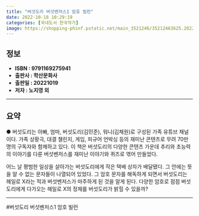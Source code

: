 ```yaml
---
title: "버섯도리 버섯벤저스1 암호 빌런"
date: 2022-10-18 10:29:19
categories: [국내도서 한국작가]
image: https://shopping-phinf.pstatic.net/main_3521246/35212463625.20221013175809.jpg
---
```


## **정보**

- **ISBN : 9791169275941**
- **출판사 : 학산문화사**
- **출판일 : 20221019**
- **저자 : 노지영 외**

------



## **요약**

● 버섯도리는 아빠, 엄마, 버섯도리(김민준), 워니(김채원)로 구성된 가족 유튜브 채널이다. 가족 상황극, 대결 챌린지, 게임, 피규어 언박싱 등의 재미난 콘텐츠로 무려 70만 명의 구독자와 함께하고 있다. 이 책은 버섯도리의 다양한 콘텐츠 가운데 추리와 초능력의 이야기를 다룬 버섯벤저스를 재미난 이야기와 퀴즈로 엮어 만들었다.

어느 날 평범한 일상을 살아가는 버섯도리에게 작은 택배 상자가 배달됐다. 그 안에는 뜻을 알 수 없는 문자들이 나열되어 있었다. 그 암호 문자를 해독하게 되면서 버섯도리는 헤일로 X라는 적과 버섯벤저스가 마주하게 된 것을 알게 된다. 다양한 암호로 점점 버섯도리에게 다가오는 헤일로 X의 정체를 버섯도리가 밝힐 수 있을까?

------

#버섯도리 버섯벤저스1 암호 빌런


